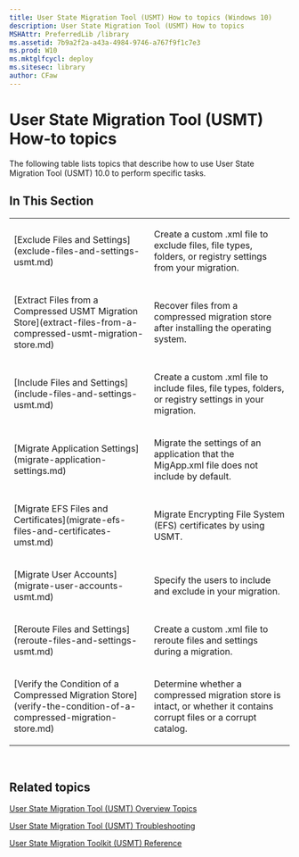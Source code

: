 ```yaml
---
title: User State Migration Tool (USMT) How to topics (Windows 10)
description: User State Migration Tool (USMT) How to topics
MSHAttr: PreferredLib /library
ms.assetid: 7b9a2f2a-a43a-4984-9746-a767f9f1c7e3
ms.prod: W10
ms.mktglfcycl: deploy
ms.sitesec: library
author: CFaw
---
```


# User State Migration Tool (USMT) How-to topics


The following table lists topics that describe how to use User State Migration Tool (USMT) 10.0 to perform specific tasks.

## In This Section


<table>
<colgroup>
<col width="50%" />
<col width="50%" />
</colgroup>
<tbody>
<tr class="odd">
<td align="left"><p>[Exclude Files and Settings](exclude-files-and-settings-usmt.md)</p></td>
<td align="left"><p>Create a custom .xml file to exclude files, file types, folders, or registry settings from your migration.</p></td>
</tr>
<tr class="even">
<td align="left"><p>[Extract Files from a Compressed USMT Migration Store](extract-files-from-a-compressed-usmt-migration-store.md)</p></td>
<td align="left"><p>Recover files from a compressed migration store after installing the operating system.</p></td>
</tr>
<tr class="odd">
<td align="left"><p>[Include Files and Settings](include-files-and-settings-usmt.md)</p></td>
<td align="left"><p>Create a custom .xml file to include files, file types, folders, or registry settings in your migration.</p></td>
</tr>
<tr class="even">
<td align="left"><p>[Migrate Application Settings](migrate-application-settings.md)</p></td>
<td align="left"><p>Migrate the settings of an application that the MigApp.xml file does not include by default.</p></td>
</tr>
<tr class="odd">
<td align="left"><p>[Migrate EFS Files and Certificates](migrate-efs-files-and-certificates-umst.md)</p></td>
<td align="left"><p>Migrate Encrypting File System (EFS) certificates by using USMT.</p></td>
</tr>
<tr class="even">
<td align="left"><p>[Migrate User Accounts](migrate-user-accounts-usmt.md)</p></td>
<td align="left"><p>Specify the users to include and exclude in your migration.</p></td>
</tr>
<tr class="odd">
<td align="left"><p>[Reroute Files and Settings](reroute-files-and-settings-usmt.md)</p></td>
<td align="left"><p>Create a custom .xml file to reroute files and settings during a migration.</p></td>
</tr>
<tr class="even">
<td align="left"><p>[Verify the Condition of a Compressed Migration Store](verify-the-condition-of-a-compressed-migration-store.md)</p></td>
<td align="left"><p>Determine whether a compressed migration store is intact, or whether it contains corrupt files or a corrupt catalog.</p></td>
</tr>
</tbody>
</table>

 

## Related topics


[User State Migration Tool (USMT) Overview Topics](user-state-migration-tool--usmt--overview-topics.md)

[User State Migration Tool (USMT) Troubleshooting](user-state-migration-tool--usmt--troubleshooting.md)

[User State Migration Toolkit (USMT) Reference](user-state-migration-toolkit--usmt--reference.md)

 

 





